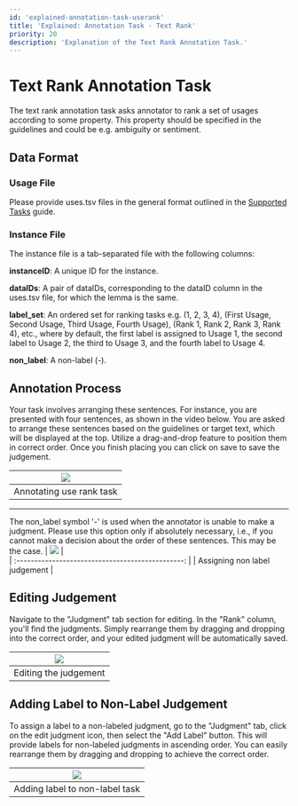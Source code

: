 ```yaml
---
id: 'explained-annotation-task-userank'
title: 'Explained: Annotation Task - Text Rank'
priority: 20
description: 'Explanation of the Text Rank Annotation Task.'
---
```


# Text Rank Annotation Task

The text rank annotation task asks annotator to rank a set of usages according to some property. This property should be specified in the guidelines and could be e.g. ambiguity or sentiment.

## Data Format

### Usage File

Please provide uses.tsv files in the general format outlined in the [Supported Tasks](/guide/supported-tasks) guide.

### Instance File
The instance file is a tab-separated file with the following columns:

**instanceID**: A unique ID for the instance.

**dataIDs**: A pair of dataIDs, corresponding to the dataID column in the uses.tsv file, for which the lemma is the same.

**label_set**: An ordered set for ranking tasks e.g. (1, 2, 3, 4), (First Usage, Second Usage, Third Usage, Fourth Usage), (Rank 1, Rank 2, Rank 3, Rank 4), etc., where by default, the first label is assigned to Usage 1, the second label to Usage 2, the third to Usage 3, and the fourth label to Usage 4.

**non_label**: A non-label (-).

## Annotation Process

Your task involves arranging these sentences. For instance, you are presented with four sentences, as shown in the video below. You are asked to arrange these sentences based on the guidelines or target text, which will be displayed at the top. Utilize a drag-and-drop feature to position them in correct order. Once you finish placing you can click on save to save the judgement.

| ![](/gif/guide/annotate-use-rank.gif) | 
| :-----------------------------------: | 
|    Annotating use rank task           |  




***

The non_label symbol '-' is used when the annotator is unable to make a judgment. Please use this option only if absolutely necessary, i.e., if you cannot make a decision about the order of these sentences. This may be the case.
| ![](/gif/guide/annotatate-non-label-use-rank.gif) |  
| :-----------------------------------------------: | 
|    Assigning non label judgement                  |      



## Editing Judgement
Navigate to the "Judgment" tab section for editing. In the "Rank" column, you'll find the judgments. Simply rearrange them by dragging and dropping into the correct order, and your edited judgment will be automatically saved.

| ![](/gif/guide/edit-use-rank.gif)     | 
| :-----------------------------------: | 
|    Editing the judgement              |  

## Adding Label to Non-Label Judgement

To assign a label to a non-labeled judgment, go to the "Judgment" tab, click on the edit judgment icon, then select the "Add Label" button. This will provide labels for non-labeled judgments in ascending order. You can easily rearrange them by dragging and dropping to achieve the correct order.

| ![](/gif/guide/add-label-to-use-rank.gif)     | 
| :-----------------------------------: | 
|    Adding label to non-label task     |              |  






